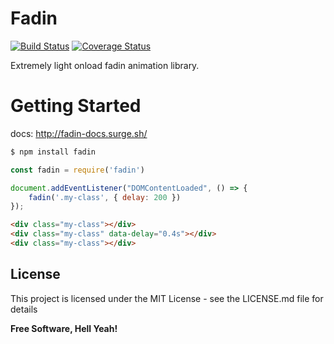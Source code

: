 # Fadin

[![Build Status](https://travis-ci.org/dev-warner/fadin.svg?branch=master)](https://travis-ci.org/dev-warner/fadin)
[![Coverage Status](https://coveralls.io/repos/github/dev-warner/fadin/badge.svg?branch=master)](https://coveralls.io/github/dev-warner/fadin?branch=master)

Extremely light onload fadin animation library.

# Getting Started

docs: http://fadin-docs.surge.sh/

```sh
$ npm install fadin
```

```javascript
const fadin = require('fadin')

document.addEventListener("DOMContentLoaded", () => {
    fadin('.my-class', { delay: 200 })
});

```
```html
<div class="my-class"></div>
<div class="my-class" data-delay="0.4s"></div>
<div class="my-class"></div>
```

License
----

This project is licensed under the MIT License - see the LICENSE.md file for details

**Free Software, Hell Yeah!**

